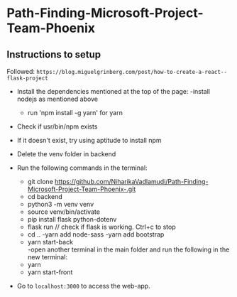 # Path-Finding-Microsoft-Project-Team-Phoenix

## Instructions to setup
Followed: `https://blog.miguelgrinberg.com/post/how-to-create-a-react--flask-project`

- Install the dependencies mentioned at the top of the page:
  -install nodejs as mentioned above
  - run 'npm install -g yarn' for yarn
- Check if usr/bin/npm exists
- If it doesn't exist, try using aptitude to install npm
- Delete the venv folder in backend
- Run the following commands in the terminal:
  - git clone https://github.com/NiharikaVadlamudi/Path-Finding-Microsoft-Project-Team-Phoenix-.git
  - cd backend
  - python3 -m venv venv
  - source venv/bin/activate
  - pip install flask python-dotenv
  - flask run // check if flask is working. Ctrl+c to stop
  - cd ..
  -yarn add node-sass
  -yarn add bootstrap
  - yarn start-back <br>
-open another terminal in the main folder and run the following in the new terminal:
  - yarn
  - yarn start-front

- Go to `localhost:3000` to access the web-app.
